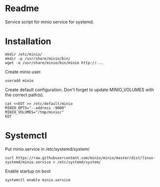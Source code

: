 # Readme
Service script for minio service for systemd.

# Installation
```
mkdir /etc/minio/
mkdir -p /usr/share/minio/bin/
wget -o /usr/share/minio/bin/minio http://...
```

Create minio user.
```
useradd minio
```

Create default configuration. Don't forget to update MINIO_VOLUMES with the correct path(s).
```
cat <<EOT >> /etc/default/minio
MINIO_OPTS="--address :9000"
MINIO_VOLUMES="/tmp/minio/"
EOT
```

# Systemctl

Put minio.service in /etc/systemd/system/
```
curl https://raw.githubusercontent.com/minio/minio/master/dist/linux-systemd/minio.service > /etc/systemd/system/
```

Enable startup on boot
```
systemctl enable minio.service
```

